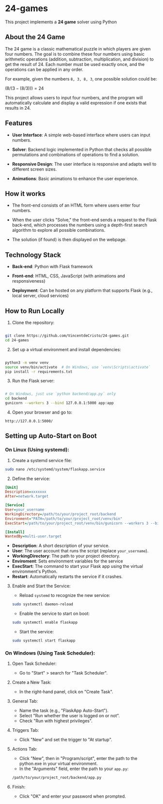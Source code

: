 # 24-games

This project implements a **24 game** solver using Python

## About the 24 Game

The 24 game is a classic mathematical puzzle in which players are given four numbers. The goal is to combine these four numbers using basic arithmetic operations (addition, subtraction, multiplication, and division) to get the result of 24. Each number must be used exactly once, and the operations can be applied in any order.

For example, given the numbers `8, 3, 8, 3`, one possible solution could be:

$`(8 / (3 - (8 / 3))) = 24`$

This project allows users to input four numbers, and the program will automatically calculate and display a valid expression if one exists that results in 24.

## Features

- **User Interface**: A simple web-based interface where users can input numbers.

- **Solver**: Backend logic implemented in Python that checks all possible permutations and combinations of operations to find a solution.

- **Responsive Design**: The user interface is responsive and adapts well to different screen sizes.

- **Animations**: Basic animations to enhance the user experience.

## How it works

- The front-end consists of an HTML form where users enter four numbers.

- When the user clicks "Solve," the front-end sends a request to the Flask back-end, which processes the numbers using a depth-first search algorithm to explore all possible combinations.

- The solution (if found) is then displayed on the webpage.

## Technology Stack

- **Back-end**: Python with Flask framework

- **Front-end**: HTML, CSS, JavaScript (with animations and responsiveness)

- **Deployment**: Can be hosted on any platform that supports Flask (e.g., local server, cloud services)

## How to Run Locally

1. Clone the repository:

```bash

git clone https://github.com/VincentdeCristo/24-games.git
cd 24-games

```

2. Set up a virtual environment and install dependencies:

```bash

python3 -m venv venv
source venv/bin/activate  # On Windows, use `venv\Scripts\activate`
pip install -r requirements.txt

```

3. Run the Flask server:

```bash

# On Windows, just use `python backend/app.py` only
cd backend
gunicorn --workers 3 --bind 127.0.0.1:5000 app:app

```

4. Open your browser and go to:

```arduino
http://127.0.0.1:5000/
```

## Setting up Auto-Start on Boot

### On Linux (Using systemd):

1. Create a systemd service file:

```bash
sudo nano /etc/systemd/system/flaskapp.service
```

2. Define the service:

```ini
[Unit]
Description=xxxxxxx
After=network.target

[Service]
User=your_username
WorkingDirectory=/path/to/your/project_root/backend
Environment="PATH=/path/to/your/project_root/venv/bin"
ExecStart=/path/to/your/project_root/venv/bin/gunicorn --workers 3 --bind 127.0.0.1:5000 app:app

[Install]
WantedBy=multi-user.target
```

- **Description**: A short description of your service.
- **User**: The user account that runs the script (replace `your_username`).
- **WorkingDirectory**: The path to your project directory.
- **Enviroment**: Sets environment variables for the service
- **ExecStart**: The command to start your Flask app using the virtual environment's Python.
- **Restart**: Automatically restarts the service if it crashes.

3. Enable and Start the Service:

   - Reload `systemd` to recognize the new service:

   ```bash
   sudo systemctl daemon-reload
   ```

   - Enable the service to start on boot:

   ```bash
   sudo systemctl enable flaskapp
   ```

   - Start the service:

   ```bash
   sudo systemctl start flaskapp
   ```

### On Windows (Using Task Scheduler):

1. Open Task Scheduler:

   - Go to "Start" > search for "Task Scheduler".

2. Create a New Task:

   - In the right-hand panel, click on "Create Task".

3. General Tab:

   - Name the task (e.g., "FlaskApp Auto-Start").
   - Select "Run whether the user is logged on or not".
   - Check "Run with highest privileges".

4. Triggers Tab:

   - Click "New" and set the trigger to "At startup".

5. Actions Tab:

   - Click "New", then in "Program/script", enter the path to the python.exe in your virtual environment.
   - In the "Arguments" field, enter the path to your `app.py`:

   ```bash
   /path/to/your/project_root/backend/app.py
   ```

6. Finish:
   - Click "OK" and enter your password when prompted.
